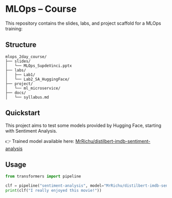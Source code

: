 # MLOps – Course

This repository contains the slides, labs, and project scaffold for a  MLOps training:

## Structure
```
mlops_2day_course/
├── slides/
│   └── MLOps_SupdeVinci.pptx
├── labs/
│   ├── Lab1/
│   └── Lab2_SA_HuggingFace/
├── project/
│   └── ml_microservice/
├── docs/
│   └── syllabus.md

```

## Quickstart

This project aims to test some models provided by Hugging Face, starting with Sentiment Analysis.

👉 Trained model available here: [MrRichu/distilbert-imdb-sentiment-analysis](https://huggingface.co/MrRichu/distilbert-imdb-sentiment-analysis)

## Usage

```python
from transformers import pipeline

clf = pipeline("sentiment-analysis", model="MrRichu/distilbert-imdb-sentiment-analysis")
print(clf("I really enjoyed this movie!"))
